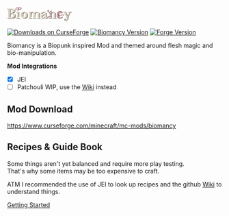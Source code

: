 <img src="media/biomancy.png" alt="Biomancy" width="30%" style="image-rendering: crisp-edges;"/>

[![Downloads on CurseForge](https://cf.way2muchnoise.eu/full_492939_downloads.svg)](https://www.curseforge.com/minecraft/mc-mods/biomancy)
[![Biomancy Version](https://img.shields.io/badge/Biomancy-2.0.0--alpha.5-red)](https://github.com/Elenterius/Biomancy)
[![Forge Version](https://img.shields.io/badge/Minecraft%20Forge-1.18.1--39.1.2-orange)](https://files.minecraftforge.net/maven/net/minecraftforge/forge/index_1.18.1.html)

Biomancy is a Biopunk inspired Mod and themed around flesh magic and bio-manipulation.

**Mod Integrations**

- [x] JEI
- [ ] Patchouli WIP, use the [Wiki](https://github.com/Elenterius/Biomancy/wiki) instead

## Mod Download

https://www.curseforge.com/minecraft/mc-mods/biomancy

## Recipes & Guide Book

Some things aren't yet balanced and require more play testing.<br>
That's why some items may be too expensive to craft.<br>

ATM I recommended the use of JEI to look up recipes and the github [Wiki](https://github.com/Elenterius/Biomancy/wiki) to understand things.

[Getting Started](https://github.com/Elenterius/Biomancy/wiki/Getting-Started)




